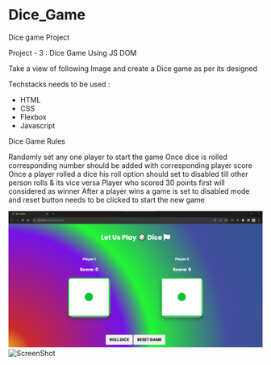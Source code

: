 # Dice_Game
Dice game Project

Project - 3 : Dice Game Using JS DOM

Take a view of following Image and create a Dice game as per its designed 




Techstacks needs to be used : 

- HTML
- CSS
- Flexbox 
- Javascript


Dice Game Rules

Randomly set any one player to start the game
Once dice is rolled corresponding number should be added with corresponding player score
Once a player rolled a dice his roll option should set to disabled till other person rolls & its vice versa
Player who scored 30 points first will considered as winner
After a player wins a game is set to disabled mode and reset button needs to be clicked to start the new game

![ScreenShot](https://github.com/Saha-7/Dice_Game/blob/main/Dice%20Game/img/Screenshot.png)
![ScreenShot]()
